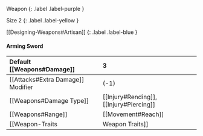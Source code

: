 Weapon
{: .label .label-purple }

Size <span query="get(Size)"></span><span class="lv-live-text">2</span><span type="end"></span>
{: .label .label-yellow }

[[Designing-Weapons#Artisan]]
{: .label .label-blue }

#### Arming Sword

| Default [[Weapons#Damage]]                     | 3                                                                                                                                            |
| :-------------------------------------------------------- | :------------------------------------------------------------------------------------------------------------------------------------------- |
| [[Attacks#Extra Damage]] Modifier | (-1)                                                                                                                                         |
| [[Weapons#Damage Type]]                 | [[Injury#Rending]], [[Injury#Piercing]]                                                                     |
| [[Weapons#Range]]                               | [[Movement#Reach]]                                                                                                                 |
| [[Weapon-Traits|Weapon Traits]]                       | [[One-Handed|One Handed]], [[Striking]], [[Game/Blocks/Multiple-Damage-Types|Multiple-Damage-Types]] |

